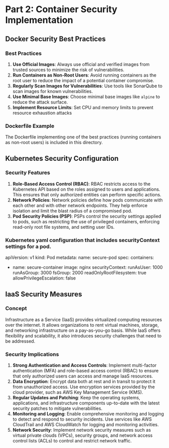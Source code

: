 # Part 2: Container Security Implementation

## Docker Security Best Practices

### Best Practices
1. **Use Official Images**: Always use official and verified images from trusted sources to minimize the risk of vulnerabilities.
2. **Run Containers as Non-Root Users**: Avoid running containers as the root user to reduce the impact of a potential container compromise.
3. **Regularly Scan Images for Vulnerabilities**: Use tools like SonarQube to scan images for known vulnerabilities.
4. **Use Minimal Base Images**: Choose minimal base images like `alpine` to reduce the attack surface.
5. **Implement Resource Limits**: Set CPU and memory limits to prevent resource exhaustion attacks

### Dockerfile Example
The Dockerfile implementing one of the best practices (running containers as non-root users) is included in this directory.

## Kubernetes Security Configuration

### Security Features
1. **Role-Based Access Control (RBAC)**: RBAC restricts access to the Kubernetes API based on the roles assigned to users and applications. This ensures that only authorized entities can perform specific actions.
2. **Network Policies**: Network policies define how pods communicate with each other and with other network endpoints. They help enforce isolation and limit the blast radius of a compromised pod.
3. **Pod Security Policies (PSP)**: PSPs control the security settings applied to pods, such as restricting the use of privileged containers, enforcing read-only root file systems, and setting user IDs.

### Kubernetes yaml configuration that includes securityContext settings for a pod.
apiVersion: v1
kind: Pod
metadata:
  name: secure-pod
spec:
  containers:
  - name: secure-container
    image: nginx
    securityContext:
      runAsUser: 1000
      runAsGroup: 3000
      fsGroup: 2000
      readOnlyRootFilesystem: true
      allowPrivilegeEscalation: false


## IaaS Security Measures
### Concept
Infrastructure as a Service (IaaS) provides virtualized computing resources over the internet. It allows organizations to rent virtual machines, storage, and networking infrastructure on a pay-as-you-go basis. While IaaS offers flexibility and scalability, it also introduces security challenges that need to be addressed.

### Security Implications
1. **Strong Authentication and Access Controls**: Implement multi-factor authentication (MFA) and role-based access control (RBAC) to ensure that only authorized users can access and manage IaaS resources.
2. **Data Encryption**: Encrypt data both at rest and in transit to protect it from unauthorized access. Use encryption services provided by the cloud provider, such as AWS Key Management Service (KMS).
3. **Regular Updates and Patching**: Keep the operating systems, applications, and infrastructure components up-to-date with the latest security patches to mitigate vulnerabilities.
4. **Monitoring and Logging**: Enable comprehensive monitoring and logging to detect and respond to security incidents. Use services like AWS CloudTrail and AWS CloudWatch for logging and monitoring activities.
5. **Network Security**: Implement network security measures such as virtual private clouds (VPCs), security groups, and network access control lists (ACLs) to control and restrict network traffic.
